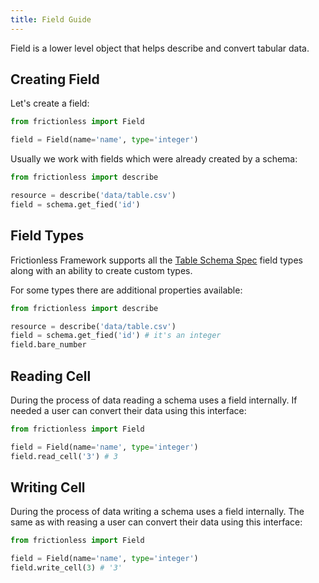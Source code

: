 ```yaml
---
title: Field Guide
---
```


Field is a lower level object that helps describe and convert tabular data.

## Creating Field

Let's create a field:

```python title="Python"
from frictionless import Field

field = Field(name='name', type='integer')
```

Usually we work with fields which were already created by a schema:

```python title="Python"
from frictionless import describe

resource = describe('data/table.csv')
field = schema.get_fied('id')
```

## Field Types

Frictionless Framework supports all the [Table Schema Spec](https://specs.frictionlessdata.io/table-schema/#types-and-formats) field types along with an ability to create custom types.

For some types there are additional properties available:

```python title="Python"
from frictionless import describe

resource = describe('data/table.csv')
field = schema.get_fied('id') # it's an integer
field.bare_number
```

## Reading Cell

During the process of data reading a schema uses a field internally. If needed a user can convert their data using this interface:

```python title="Python"
from frictionless import Field

field = Field(name='name', type='integer')
field.read_cell('3') # 3
```

## Writing Cell

During the process of data writing a schema uses a field internally. The same as with reasing a user can convert their data using this interface:

```python title="Python"
from frictionless import Field

field = Field(name='name', type='integer')
field.write_cell(3) # '3'
```
